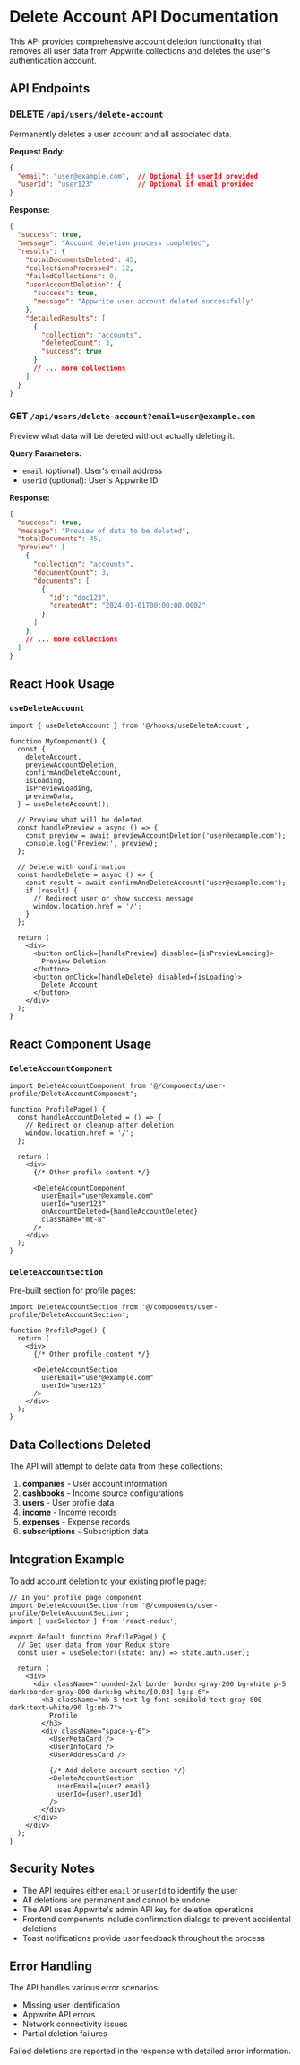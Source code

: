 # Delete Account API Documentation

This API provides comprehensive account deletion functionality that removes all user data from Appwrite collections and deletes the user's authentication account.

## API Endpoints

### DELETE `/api/users/delete-account`

Permanently deletes a user account and all associated data.

**Request Body:**
```json
{
  "email": "user@example.com",  // Optional if userId provided
  "userId": "user123"           // Optional if email provided
}
```

**Response:**
```json
{
  "success": true,
  "message": "Account deletion process completed",
  "results": {
    "totalDocumentsDeleted": 45,
    "collectionsProcessed": 12,
    "failedCollections": 0,
    "userAccountDeletion": {
      "success": true,
      "message": "Appwrite user account deleted successfully"
    },
    "detailedResults": [
      {
        "collection": "accounts",
        "deletedCount": 3,
        "success": true
      }
      // ... more collections
    ]
  }
}
```

### GET `/api/users/delete-account?email=user@example.com`

Preview what data will be deleted without actually deleting it.

**Query Parameters:**
- `email` (optional): User's email address
- `userId` (optional): User's Appwrite ID

**Response:**
```json
{
  "success": true,
  "message": "Preview of data to be deleted",
  "totalDocuments": 45,
  "preview": [
    {
      "collection": "accounts",
      "documentCount": 3,
      "documents": [
        {
          "id": "doc123",
          "createdAt": "2024-01-01T00:00:00.000Z"
        }
      ]
    }
    // ... more collections
  ]
}
```

## React Hook Usage

### `useDeleteAccount`

```tsx
import { useDeleteAccount } from '@/hooks/useDeleteAccount';

function MyComponent() {
  const {
    deleteAccount,
    previewAccountDeletion,
    confirmAndDeleteAccount,
    isLoading,
    isPreviewLoading,
    previewData,
  } = useDeleteAccount();

  // Preview what will be deleted
  const handlePreview = async () => {
    const preview = await previewAccountDeletion('user@example.com');
    console.log('Preview:', preview);
  };

  // Delete with confirmation
  const handleDelete = async () => {
    const result = await confirmAndDeleteAccount('user@example.com');
    if (result) {
      // Redirect user or show success message
      window.location.href = '/';
    }
  };

  return (
    <div>
      <button onClick={handlePreview} disabled={isPreviewLoading}>
        Preview Deletion
      </button>
      <button onClick={handleDelete} disabled={isLoading}>
        Delete Account
      </button>
    </div>
  );
}
```

## React Component Usage

### `DeleteAccountComponent`

```tsx
import DeleteAccountComponent from '@/components/user-profile/DeleteAccountComponent';

function ProfilePage() {
  const handleAccountDeleted = () => {
    // Redirect or cleanup after deletion
    window.location.href = '/';
  };

  return (
    <div>
      {/* Other profile content */}
      
      <DeleteAccountComponent
        userEmail="user@example.com"
        userId="user123"
        onAccountDeleted={handleAccountDeleted}
        className="mt-8"
      />
    </div>
  );
}
```

### `DeleteAccountSection`

Pre-built section for profile pages:

```tsx
import DeleteAccountSection from '@/components/user-profile/DeleteAccountSection';

function ProfilePage() {
  return (
    <div>
      {/* Other profile content */}
      
      <DeleteAccountSection
        userEmail="user@example.com"
        userId="user123"
      />
    </div>
  );
}
```

## Data Collections Deleted

The API will attempt to delete data from these collections:

1. **companies** - User account information
3. **cashbooks** - Income source configurations
2. **users** - User profile data
4. **income** - Income records
5. **expenses** - Expense records
12. **subscriptions** - Subscription data

## Integration Example

To add account deletion to your existing profile page:

```tsx
// In your profile page component
import DeleteAccountSection from '@/components/user-profile/DeleteAccountSection';
import { useSelector } from 'react-redux';

export default function ProfilePage() {
  // Get user data from your Redux store
  const user = useSelector((state: any) => state.auth.user);

  return (
    <div>
      <div className="rounded-2xl border border-gray-200 bg-white p-5 dark:border-gray-800 dark:bg-white/[0.03] lg:p-6">
        <h3 className="mb-5 text-lg font-semibold text-gray-800 dark:text-white/90 lg:mb-7">
          Profile
        </h3>
        <div className="space-y-6">
          <UserMetaCard />
          <UserInfoCard />
          <UserAddressCard />
          
          {/* Add delete account section */}
          <DeleteAccountSection
            userEmail={user?.email}
            userId={user?.userId}
          />
        </div>
      </div>
    </div>
  );
}
```

## Security Notes

- The API requires either `email` or `userId` to identify the user
- All deletions are permanent and cannot be undone
- The API uses Appwrite's admin API key for deletion operations
- Frontend components include confirmation dialogs to prevent accidental deletions
- Toast notifications provide user feedback throughout the process

## Error Handling

The API handles various error scenarios:
- Missing user identification
- Appwrite API errors
- Network connectivity issues
- Partial deletion failures

Failed deletions are reported in the response with detailed error information.
